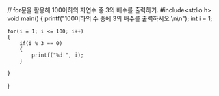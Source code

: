 // for문을 활용해 100이하의 자연수 중 3의 배수를 출력하기.
#include<stdio.h>
void main()
{
	printf("100이하의 수 중에 3의 배수를 출력하시오 \n\n"); 
	int i = 1; 
	
	for(i = 1; i <= 100; i++)
	{
		if(i % 3 == 0)
		{
			printf("%d ", i);
		}
		
	}
}
